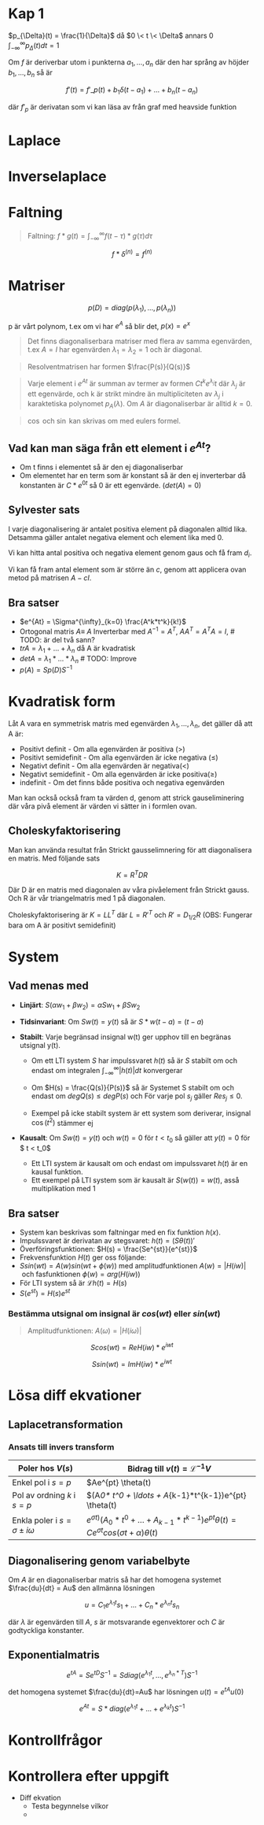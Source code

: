 # Kap 1

$p_{\Delta}(t) = \frac{1}{\Delta}$ då $0 \< t \< \Delta$ annars 0
$\int^{\infty}_{-\infty} p_{\Delta}(t) dt = 1$

Om $f$ är deriverbar utom i punkterna $a_1, \ldots, a_n$ där den har språng av höjder $b_1,\ldots,b_n$ så är

$$
f'(t) = f'\_p(t) + b_1\delta(t-a_1)+\ldots+b_n(t-a_n)
$$

där $f'_p$ är derivatan som vi kan läsa av från graf med heavside funktion

# Laplace

# Inverselaplace

# Faltning

> Faltning: $f \ast g(t) = \int_{-\infty}^{\infty} f(t-\tau)*g(\tau) d\tau$

$$
f \ast \delta^{(n)} = f^{(n)}
$$

# Matriser

$$
p(D) = diag(p(\lambda_1),\ldots,p(\lambda_n))
$$

p är vårt polynom, t.ex om vi har $e^A$ så blir det, $p(x) = e^x$

> Det finns diagonaliserbara matriser med flera av samma egenvärden, t.ex $A = I$ har egenvärden $\lambda_1 = \lambda_2 = 1$ och är diagonal.

> Resolventmatrisen har formen $\frac{P(s)}{Q(s)}$

> Varje element i $e^{At}$ är summan av termer av formen $C t^k e^{\lambda_j} t$ där $\lambda_j$ är ett egenvärde, och k är strikt mindre än multipliciteten av
> $\lambda_j$ i karaktetiska polynomet $p_A(\lambda)$. Om $A$ är diagonaliserbar är alltid $k=0$.

> $\cos$ och $\sin$ kan skrivas om med eulers formel.

## Vad kan man säga från ett element i $e^{At}$?

- Om t finns i elementet så är den ej diagonaliserbar
- Om elementet har en term som är konstant så är den ej inverterbar då konstanten är $C*e^{0t}$ så $0$ är ett egenvärde. ($det(A)=0$)

## Sylvester sats

I varje diagonalisering är antalet positiva element på diagonalen alltid lika. Detsamma gäller antalet negativa element och element lika med 0.

Vi kan hitta antal positiva och negativa element genom gaus och få fram $d_i$.

Vi kan få fram antal element som är större än $c$, genom att applicera ovan metod på matrisen $A-cI$.

## Bra satser

- $e^{At} = \Sigma^{\infty}_{k=0} \frac{A^k*t^k}{k!}$
- Ortogonal matris $A \equiv$ $A$ Inverterbar med $A^{-1}=A^T$, $AA^T=A^TA=I$, # TODO: är del två sann?
- $tr A = \lambda_1 + \ldots + \lambda_n$ då A är kvadratisk
- $det A = \lambda_1 * \ldots *\lambda_n$ # TODO: Improve
- $p(A) = Sp(D)S^{-1}$

# Kvadratisk form

Låt A vara en symmetrisk matris med egenvärden $\lambda_1, \ldots, \lambda_n$, det gäller då att A är:

- Positivt definit - Om alla egenvärden är positiva ($>$)
- Positivt semidefinit - Om alla egenvärden är icke negativa ($\leq$)
- Negativt definit - Om alla egenvärden är negativa($<$)
- Negativt semidefinit - Om alla egenvärden är icke positiva($\geq$)
- indefinit - Om det finns både positiva och negativa egenvärden

Man kan också också fram ta värden d, genom att strick gauseliminering där våra pivå element är värden vi sätter in i formlen ovan.

## Choleskyfaktorisering

Man kan använda resultat från Strickt gausselimnering för att diagonalisera en matris. Med följande sats

$$
K = R^TDR
$$

Där D är en matris med diagonalen av våra pivåelement från Strickt gauss. Och R är vår triangelmatris med $1$ på diagonalen.

Choleskyfaktorisering är $K = LL^T$ där $L = R'^T$ och $R' = D_{1/2}R$ (OBS: Fungerar bara om A är positivt semidefinit)

# System

## Vad menas med

- **Linjärt**: $S(\alpha w_1 + \beta w_2) = \alpha S w_1 + \beta S w_2$
- **Tidsinvariant**: Om $S w(t) = y(t)$ så är $S*w(t-a) =  (t-a)$
- **Stabilt**: Varje begränsad insignal w(t) ger upphov till en begränas utsignal y(t).

  - Om ett LTI system $S$ har impulssvaret $h(t)$ så är $S$ stabilt om och endast om integralen $\int_{-\infty}^{\infty} |h(t)| dt$ konvergerar

  - Om $H(s) = \frac{Q(s)}{P(s)}$ så är Systemet S stabilt om och endast om $deg Q(s) \leq deg P(s)$ och För varje pol $s_j$ gäller $Re s_j \le 0$.
  - Exempel på icke stabilt system är ett system som deriverar, insignal $\cos (t^2)$ stämmer ej

- **Kausalt**: Om $S w(t) = y(t)$ och $w(t) = 0$ för $t < t_0$ så gäller att $y(t) = 0$ för $ t < t_0$
  - Ett LTI system är kausalt om och endast om impulssvaret $h(t)$ är en kausal funktion.
  - Ett exempel på LTI system som är kausalt är $S(w(t)) = w(t)$, asså multiplikation med 1

## Bra satser

- System kan beskrivas som faltningar med en fix funktion $h(x)$.
- Impulssvaret är derivatan av stegsvaret: $h(t) = (S\theta(t))'$
- Överföringsfunktionen: $H(s) = \frac{Se^{st}}{e^{st}}$
- Frekvensfunktion $H(t)$ ger oss följande:
- $S sin(w t) = A(w) sin(wt+ \phi(w))$ med amplitudfunktionen $A(w) = |H(iw)|$ och fasfunktionen $\phi(w) = arg(H(iw))$
- För LTI system så är $\mathcal{L} h(t) = H(s)$
- $S(e^{st}) = H(s)e^{st}$

### Bestämma utsignal om insignal är $cos(wt)$ eller $sin(wt)$

> Amplitudfunktionen: $A(\omega) = |H(i\omega)|$

$$
  S cos(wt) = Re H(iw) * e^{iwt}
$$

$$
 S sin(wt) = Im H(iw) * e^{iwt}
$$

# Lösa diff ekvationer

## Laplacetransformation

### Ansats till invers transform

| Poler hos $V(s)$                      | Bidrag till $v(t) = \mathcal{L}^{-1} V$                                                                              |
| ------------------------------------- | -------------------------------------------------------------------------------------------------------------------- |
| Enkel pol i $s=p$                     | $Ae^{pt} \theta(t)                                                                                                   |
| Pol av ordning $k$ i $s=p$            | $(A*0\* t^0 + \ldots + A*{k-1}\*t^{k-1})e^{pt} \theta(t)                                                             |
| Enkla poler i $s=\sigma \pm i \omega$ | $e^{\sigma t)} (A_0* t^0 + \ldots + A_{k-1}*t^{k-1})e^{pt} \theta(t) = Ce^{\sigma t}cos(\sigma t + \alpha)\theta(t)$ |

## Diagonalisering genom variabelbyte

Om $A$ är en diagonaliserbar matris så har det homogena systemet $\frac{du}{dt} = Au$ den allmänna lösningen

$$
    u=C_1e^{\lambda_1t}s_1+\ldots+C_n*e^{\lambda_nt}s_n
$$

där $\lambda$ är egenvärden till $A$, $s$ är motsvarande egenvektorer och $C$ är godtyckliga konstanter.

## Exponentialmatris

$$
    e^{tA} = Se^{tD}S^{-1} = S diag(e^{\lambda_1t}, \ldots, e^{\lambda_n * T}) S^{-1}
$$

det homogena systemet $\frac{du}{dt}=Au$ har lösningen $u(t)=e^{tA}u(0)$

$$
e^{At} = S * diag(e^{\lambda_1t}+\ldots+e^{\lambda_k t}) S^{-1}
$$

# Kontrollfrågor

# Kontrollera efter uppgift

- Diff ekvation
  - Testa begynnelse vilkor
  -
